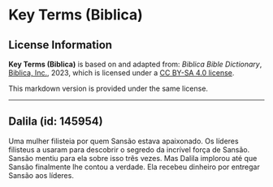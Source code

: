 # Key Terms (Biblica)

## License Information

**Key Terms (Biblica)** is based on and adapted from: _Biblica Bible Dictionary_, [Biblica, Inc.](https://www.biblica.com/), 2023, which is licensed under a [CC BY-SA 4.0 license](https://creativecommons.org/licenses/by-sa/4.0/legalcode.en).

This markdown version is provided under the same license.



--------------------------------

## Dalila (id: 145954)

Uma mulher filisteia por quem Sansão estava apaixonado. Os líderes filisteus a usaram para descobrir o segredo da incrível força de Sansão. Sansão mentiu para ela sobre isso três vezes. Mas Dalila implorou até que Sansão finalmente lhe contou a verdade. Ela recebeu dinheiro por entregar Sansão aos líderes.


